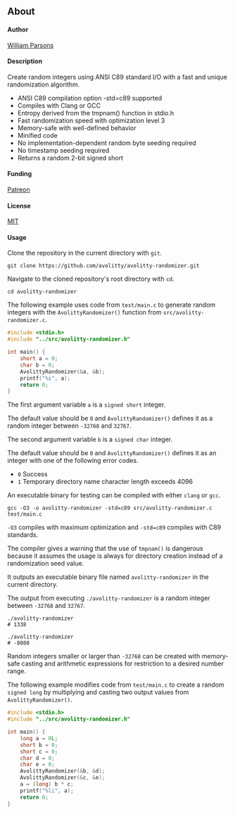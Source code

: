 ## About

#### Author
[William Parsons](avolitty@gmail.com)

#### Description
Create random integers using ANSI C89 standard I/O with a fast and unique randomization algorithm.

- ANSI C89 compilation option -std=c89 supported
- Compiles with Clang or GCC
- Entropy derived from the tmpnam() function in stdio.h
- Fast randomization speed with optimization level 3
- Memory-safe with well-defined behavior
- Minified code
- No implementation-dependent random byte seeding required
- No timestamp seeding required
- Returns a random 2-bit signed short

#### Funding
[Patreon](https://www.patreon.com/avolitty)

#### License
[MIT](https://github.com/avolitty/avolitty-randomizer/blob/main/LICENSE)

#### Usage
Clone the repository in the current directory with `git`.

``` console
git clone https://github.com/avolitty/avolitty-randomizer.git
```

Navigate to the cloned repository's root directory with `cd`.

``` console
cd avolitty-randomizer
```

The following example uses code from `test/main.c` to generate random integers with the `AvolittyRandomizer()` function from `src/avolitty-randomizer.c`.

``` c
#include <stdio.h>
#include "../src/avolitty-randomizer.h"

int main() {
	short a = 0;
	char b = 0;
	AvolittyRandomizer(&a, &b);
	printf("%i", a);
	return 0;
}
```

The first argument variable `a` is a `signed short` integer.

The default value should be `0` and `AvolittyRandomizer()` defines it as a random integer between `-32768` and `32767`.

The second argument variable `b` is a `signed char` integer.

The default value should be `0` and `AvolittyRandomizer()` defines it as an integer with one of the following error codes.

- `0` Success
- `1` Temporary directory name character length exceeds 4096

An executable binary for testing can be compiled with either `clang` or `gcc`.

``` console
gcc -O3 -o avolitty-randomizer -std=c89 src/avolitty-randomizer.c test/main.c
```

`-O3` compiles with maximum optimization and `-std=c89` compiles with C89 standards.

The compiler gives a warning that the use of `tmpnam()` is dangerous because it assumes the usage is always for directory creation instead of a randomization seed value.

It outputs an executable binary file named `avolitty-randomizer` in the current directory.

The output from executing `./avolitty-randomizer` is a random integer between `-32768` and `32767`.

``` console
./avolitty-randomizer
# 1338

./avolitty-randomizer
# -8080
```

Random integers smaller or larger than `-32768` can be created with memory-safe casting and arithmetic expressions for restriction to a desired number range.

The following example modifies code from `test/main.c` to create a random `signed long` by multiplying and casting two output values from `AvolittyRandomizer()`.

``` c
#include <stdio.h>
#include "../src/avolitty-randomizer.h"

int main() {
	long a = 0L;
	short b = 0;
	short c = 0;
	char d = 0;
	char e = 0;
	AvolittyRandomizer(&b, &d);
	AvolittyRandomizer(&c, &e);
	a = (long) b * c;
	printf("%li", a);
	return 0;
}
```
